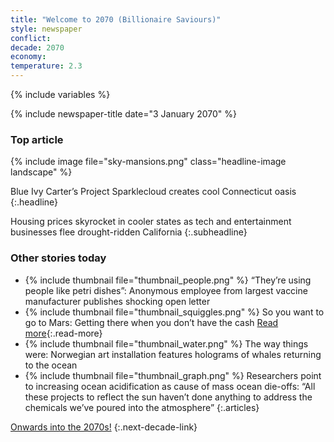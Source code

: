 ```yaml
---
title: "Welcome to 2070 (Billionaire Saviours)"
style: newspaper
conflict: 
decade: 2070
economy: 
temperature: 2.3
---
```


{% include variables %}

{% include newspaper-title date="3 January 2070" %}

### Top article

{% include image file="sky-mansions.png" class="headline-image landscape" %}

Blue Ivy Carter’s Project Sparklecloud creates cool Connecticut oasis
{:.headline}

Housing prices skyrocket in cooler states as tech and entertainment businesses flee drought-ridden California
{:.subheadline}

### Other stories today

- {% include thumbnail file="thumbnail_people.png" %} “They’re using people like petri dishes”: Anonymous employee from largest vaccine manufacturer publishes shocking open letter
- {% include thumbnail file="thumbnail_squiggles.png" %} So you want to go to Mars: Getting there when you don’t have the cash [Read more](story_your-ticket-to-mars.html){:.read-more}
- {% include thumbnail file="thumbnail_water.png" %} The way things were: Norwegian art installation features holograms of whales returning to the ocean
- {% include thumbnail file="thumbnail_graph.png" %} Researchers point to increasing ocean acidification as cause of mass ocean die-offs: “All these projects to reflect the sun haven’t done anything to address the chemicals we’ve poured into the atmosphere”
{:.articles}

[Onwards into the 2070s!](chapter_climate-hacks-in-conflict.html)
{:.next-decade-link}
